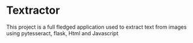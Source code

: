 # Textractor
This project is a full fledged application used to extract text from images using pytesseract, flask, Html and Javascript

